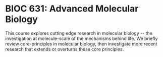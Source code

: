 # BIOC 631: Advanced Molecular Biology

This course explores cutting edge research in molecular biology -- the investigation at molecule-scale of the mechanisms behind life. We briefly review core-principles in molecular biology, then investigate more recent research that extends or overturns these core principles.